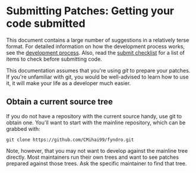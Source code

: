 <!-- SPDX-License-Identifier: MIT -->

# Submitting Patches: Getting your code submitted

This document contains a large number of suggestions in a relatively terse format.
For detailed information on how the development process works,
see the [development process](https://github.com/CMihai99/fyndro/blob/main/Documentation/process/DevelopmentProcess.md).
Also, read the [submit checklist](https://github.com/CMihai99/fyndro/blob/main/Documentation/process/SubmitChecklist.md)
for a list of items to check before submitting code.

This documentation assumes that you're using *git* to prepare your patches.
If you're unfamiliar with git, you would be well-advised to learn how to use it,
it will make your life as a developer much easier.

## Obtain a current source tree

If you do not have a repository with the current source handy, use git to obtain one.
You'll want to start with the mainline repository, which can be grabbed with:

```console
git clone https://github.com/CMihai99/fyndro.git
```

Note, however, that you may not want to develop against the mainline tree directly.
Most maintainers run their own trees and want to see patches prepared against those trees.
Ask the specific maintainer to find that tree.
